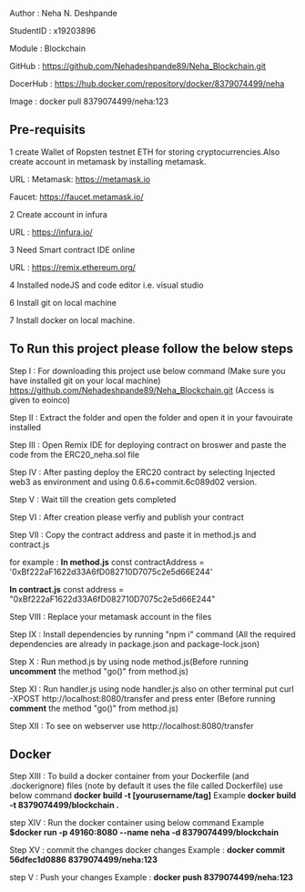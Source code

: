 Author : Neha N. Deshpande


StudentID : x19203896


Module : Blockchain


GitHub : https://github.com/Nehadeshpande89/Neha_Blockchain.git 

DocerHub : https://hub.docker.com/repository/docker/8379074499/neha 

Image : docker pull 8379074499/neha:123



## Pre-requisits
 1 create Wallet of Ropsten testnet ETH for storing cryptocurrencies.Also create account in metamask by installing metamask.

 URL :
 Metamask: https://metamask.io

 Faucet: https://faucet.metamask.io/

 2 Create account in infura 
 
 URL : https://infura.io/

 3 Need Smart contract IDE online

 URL :  https://remix.ethereum.org/

 4 Installed nodeJS and code editor i.e. visual studio 
 
 6 Install git on local machine

 7 Install docker on local machine.

## To Run this project please follow the below steps

Step I : 
For downloading this project use below command (Make sure you have installed git on your local machine)
https://github.com/Nehadeshpande89/Neha_Blockchain.git (Access is given to eoinco)

Step II : 
Extract the folder and open the folder and open it in your favouirate installed

Step III : 
Open Remix IDE for deploying contract on broswer and paste the code from the ERC20_neha.sol file

Step IV : After pasting deploy the ERC20 contract by selecting Injected web3 as environment and using 0.6.6+commit.6c089d02 version.

Step V : Wait till the creation gets completed 

Step VI : After creation please verfiy and publish your contract

Step VII : Copy the contract address and paste it in method.js and contract.js

for example :
****In method.js****
const contractAddress = '0xBf222aF1622d33A6fD082710D7075c2e5d66E244'


****In contract.js****
const address = "0xBf222aF1622d33A6fD082710D7075c2e5d66E244"

Step VIII : Replace your metamask account in the files


Step IX : Install dependencies by running "npm i" command (All the required dependencies are already in package.json and package-lock.json)


Step X : Run method.js by using node method.js(Before running ****uncomment**** the method "go()" from method.js)


Step XI : Run handler.js using node handler.js also on other terminal 
put curl -XPOST http://localhost:8080/transfer and press enter (Before running ****comment**** the method "go()" from method.js)


Step XII : To see on webserver use http://localhost:8080/transfer

## Docker

Step XIII : To build a docker container from your Dockerfile (and .dockerignore) files (note by default it uses the file called Dockerfile) use below command
****docker build -t [yourusername/tag]****
 Example 
****docker build -t 8379074499/blockchain .****

step XIV : Run the docker container using below command
Example
****$docker run -p 49160:8080 --name neha -d 8379074499/blockchain****

Step XV  : commit the changes docker changes
Example : 
 ****docker commit 56dfec1d0886 8379074499/neha:123****

step V : Push your changes 
Example : 
****docker push 8379074499/neha:123****
